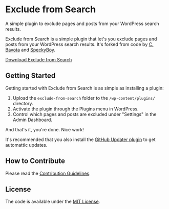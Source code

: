 # Exclude from Search

A simple plugin to exclude pages and posts from your WordPress search results.

Exclude from Search is a simple plugin that let's you exclude pages and posts from your WordPress search results. It's forked from code by [C. Bavota](http://bavotasan.com/2010/excluding-pages-from-wordpress-search/) and [SpeckyBoy](http://speckyboy.com/2010/09/19/10-useful-wordpress-search-code-snippets/).

[Download Exclude from Search](https://github.com/cferdinandi/exclude-from-search/archive/master.zip)



## Getting Started

Getting started with Exclude from Search is as simple as installing a plugin:

1. Upload the `exclude-from-search` folder to the `/wp-content/plugins/` directory.
2. Activate the plugin through the Plugins menu in WordPress.
3. Control which pages and posts are excluded under "Settings" in the Admin Dashboard.

And that's it, you're done. Nice work!

It's recommended that you also install the [GitHub Updater plugin](https://github.com/afragen/github-updater) to get automattic updates.



## How to Contribute

Please read the [Contribution Guidelines](CONTRIBUTING.md).



## License

The code is available under the [MIT License](LICENSE.md).